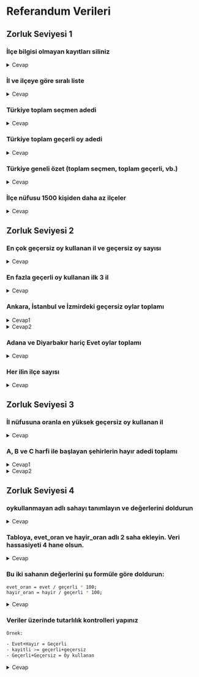 # Referandum Verileri

## Zorluk Seviyesi 1

### İlçe bilgisi olmayan kayıtları siliniz

<details>
  <summary>Cevap</summary>

```SQL
DELETE FROM referandum WHERE ilce='';
```
</details>

### İl ve ilçeye göre sıralı liste

<details>
  <summary>Cevap</summary>

```SQL
SELECT il, ilce FROM referandum ORDER BY il, ilce;
```
</details>

### Türkiye toplam seçmen adedi

<details>
  <summary>Cevap</summary>

```SQL
SELECT SUM(kayitli) FROM referandum;
```
</details>

### Türkiye toplam geçerli oy adedi

<details>
  <summary>Cevap</summary>

```SQL
SELECT SUM(gecerli) AS 'GEÇERLİ OY' FROM referandum;
```
</details>

### Türkiye geneli özet (toplam seçmen, toplam geçerli, vb.)

<details>
  <summary>Cevap</summary>

```SQL
SELECT 
    SUM(kayitli) AS 'Kayıtlı Seçmen Sayısı',
    SUM(oykullanan) AS 'Oy Kullanan Seçmen Sayısı',
    SUM(gecerli) AS 'Geçerli Oy Sayısı',
    SUM(gecersiz) AS 'Geçersiz Oy Sayısı',
    SUM(evet) AS 'Evet Sayısı',
    SUM(hayir) AS 'Hayır Sayısı' 
FROM referandum;
```
</details>

### İlçe nüfusu 1500 kişiden daha az ilçeler

<details>
  <summary>Cevap</summary>

```SQL
SELECT * FROM referandum WHERE kayitli < 1500;
```
</details>

## Zorluk Seviyesi 2

### En çok geçersiz oy kullanan il ve geçersiz oy sayısı

<details>
  <summary>Cevap</summary>

```SQL
SELECT il, SUM(gecersiz) AS 'Geçersiz Oy Sayısı' FROM referandum 
GROUP BY il 
ORDER BY 2 DESC 
LIMIT 1;
```
</details>

### En fazla geçerli oy kullanan ilk 3 il

<details>
  <summary>Cevap</summary>

```SQL
SELECT il, SUM(gecerli) AS 'Geçerli Oy Sayısı' FROM referandum 
GROUP BY il 
ORDER BY 2 DESC 
LIMIT 3;
```
</details>

### Ankara, İstanbul ve İzmirdeki geçersiz oylar toplamı

<details>
  <summary>Cevap1</summary>

```SQL
SELECT SUM(gecersiz) FROM referandum 
WHERE il='Ankara' OR il='İstanbul' OR il='İzmir';
```
</details>

<details>
  <summary>Cevap2</summary>

```SQL
SELECT SUM(gecersiz) FROM referandum 
WHERE il IN ('Ankara', 'İstanbul', 'İzmir');
```
</details>

### Adana ve Diyarbakır hariç Evet oylar toplamı

<details>
  <summary>Cevap</summary>

```SQL
SELECT SUM(evet) FROM referandum 
WHERE il NOT IN ('Diyarbakır', 'Adana');
```
</details>

### Her ilin ilçe sayısı

<details>
  <summary>Cevap</summary>

```SQL
SELECT il AS "İL" , count(1) AS "İLÇE ADEDİ" FROM referandum GROUP BY il;
```
</details>

## Zorluk Seviyesi 3

### İl nüfusuna oranla en yüksek geçersiz oy kullanan il

<details>
  <summary>Cevap</summary>

```SQL
SELECT il, SUM(gecersiz)/SUM(kayitli) AS 'Geçersiz Oy Oranı' FROM referandum 
GROUP BY il 
ORDER BY 2 DESC
LIMIT 1;
```
</details>

### A, B ve C harfi ile başlayan şehirlerin hayır adedi toplamı

<details>
  <summary>Cevap1</summary>

```SQL
SELECT il, SUM(hayir) AS 'Hayır Adedi' FROM referandum 
WHERE il LIKE 'A%' 
OR il LIKE 'B%' 
OR il LIKE 'C%'
GROUP BY il;
```
</details>

<details>
  <summary>Cevap2</summary>

```SQL
SELECT il, SUM(hayir) AS 'Hayır Adedi' FROM referandum 
WHERE LEFT(il,1) IN ('A', 'B', 'C') 
GROUP BY il;
```
</details>

## Zorluk Seviyesi 4

### oykullanmayan adlı sahayı tanımlayın ve değerlerini doldurun

<details>
  <summary>Cevap</summary>

```SQL
ALTER TABLE referandum
ADD oykullanmayan decimal(7,4) NOT NULL;

UPDATE referandum SET oykullanmayan = kayitli - oykullanan;
```
</details>

### Tabloya, evet_oran ve hayir_oran adlı 2 saha ekleyin. Veri hassasiyeti 4 hane olsun.

<details>
  <summary>Cevap</summary>

```SQL
ALTER TABLE referandum
ADD evet_oran decimal(6,2) NOT NULL,
ADD hayir_oran decimal(6,2) NOT NULL AFTER evet_oran;
```
</details>

### Bu iki sahanın değerlerini şu formüle göre doldurun:

```BASH
evet_oran = evet / geçerli * 100;
hayir_oran = hayir / geçerli * 100;
```

<details>
  <summary>Cevap</summary>

```SQL
UPDATE referandum SET evet_oran = (evet/gecerli)*100;
UPDATE referandum SET hayir_oran = (hayir/gecerli)*100;
```
</details>

### Veriler üzerinde tutarlılık kontrolleri yapınız

```BASH
Örnek:

- Evet+Hayır = Geçerli
- kayitli >= geçerli+geçersiz
- Geçerli+Geçersiz = Oy kullanan
```

<details>
  <summary>Cevap</summary>

```SQL
SELECT * FROM referandum WHERE evet+hayir-gecerli <> 0;
SELECT * FROM referandum WHERE gecerli+gecersiz < kayitli;
SELECT * FROM referandum WHERE gecerli+gecersiz-oykullanan != 0;
```
</details>
